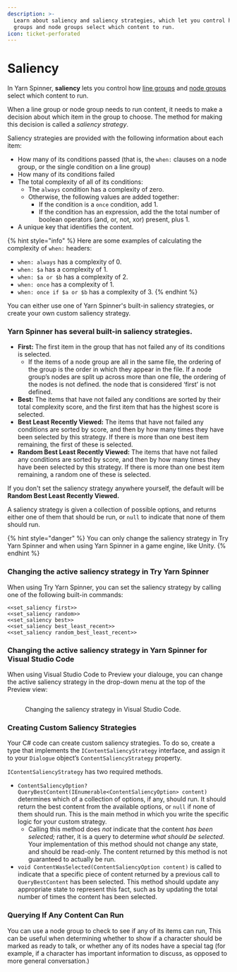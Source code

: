 ```yaml
---
description: >-
  Learn about saliency and saliency strategies, which let you control how line
  groups and node groups select which content to run.
icon: ticket-perforated
---
```


# Saliency

In Yarn Spinner, **saliency** lets you control how [line groups](../line-groups.md) and [node groups](node-groups.md) select which content to run.

When a line group or node group needs to run content, it needs to make a decision about which item in the group to choose. The method for making this decision is called a _saliency strategy_.

Saliency strategies are provided with the following information about each item:

* How many of its conditions passed (that is, the `when:` clauses on a node group, or the single condition on a line group)
* How many of its conditions failed
* The total complexity of all of its conditions:
  * The `always` condition has a complexity of zero.
  * Otherwise, the following values are added together:
    * If the condition is a `once` condition, add 1.
    * If the condition has an expression, add the the total number of boolean operators (and, or, not, xor) present, plus 1.
* A unique key that identifies the content.

{% hint style="info" %}
Here are some examples of calculating the complexity of `when:` headers:

* `when: always` has a complexity of 0.
* `when: $a` has a complexity of 1.
* `when: $a or $b` has a complexity of 2.
* `when: once` has a complexity of 1.
* `when: once if $a or $b` has a complexity of 3.
{% endhint %}

You can either use one of Yarn Spinner's built-in saliency strategies, or create your own custom saliency strategy.

### Yarn Spinner has several built-in saliency strategies.

* **First:** The first item in the group that has not failed any of its conditions is selected.
  * If the items of a node group are all in the same file, the ordering of the group is the order in which they appear in the file. If a node group’s nodes are split up across more than one file, the ordering of the nodes is not defined. the node that is considered ‘first’ is not defined.
* **Best:** The items that have not failed any conditions are sorted by their total complexity score, and the first item that has the highest score is selected.
* **Best Least Recently Viewed:** The items that have not failed any conditions are sorted by score, and then by how many times they have been selected by this strategy. If there is more than one best item remaining, the first of these is selected.
* **Random Best Least Recently Viewed:** The items that have not failed any conditions are sorted by score, and then by how many times they have been selected by this strategy. If there is more than one best item remaining, a random one of these is selected.

If you don't set the saliency strategy anywhere yourself, the default will be **Random Best Least Recently Viewed.**

A saliency strategy is given a collection of possible options, and returns either one of them that should be run, or `null` to indicate that none of them should run.

{% hint style="danger" %}
You can only change the saliency strategy in Try Yarn Spinner and when using Yarn Spinner in a game engine, like Unity.&#x20;
{% endhint %}

### Changing the active saliency strategy in Try Yarn Spinner

When using Try Yarn Spinner, you can set the saliency strategy by calling one of the following built-in commands:

```
<<set_saliency first>>
<<set_saliency random>>
<<set_saliency best>>
<<set_saliency best_least_recent>>
<<set_saliency random_best_least_recent>>
```

### Changing the active saliency strategy in Yarn Spinner for Visual Studio Code

When using Visual Studio Code to Preview your dialouge, you can change the active saliency strategy in the drop-down menu at the top of the Preview view:

<figure><img src="../../.gitbook/assets/Screenshot 2025-05-15 at 12.50.36 pm.png" alt=""><figcaption><p>Changing the saliency strategy in Visual Studio Code.</p></figcaption></figure>

### Creating Custom Saliency Strategies

Your C# code can create custom saliency strategies. To do so, create a type that implements the `IContentSaliencyStrategy` interface, and assign it to your `Dialogue` object’s `ContentSaliencyStrategy` property.

`IContentSaliencyStrategy` has two required methods.

* `ContentSaliencyOption? QueryBestContent(IEnumerable<ContentSaliencyOption> content)` determines which of a collection of options, if any, should run. It should return the best content from the available options, or `null` if none of them should run. This is the main method in which you write the specific logic for your custom strategy.
  * Calling this method does _not_ indicate that the content _has been selected;_ rather, it is a query to determine _what should be selected_. Your implementation of this method should not change any state, and should be read-only. The content returned by this method is not guaranteed to actually be run.
* `void ContentWasSelected(ContentSaliencyOption content)` is called to indicate that a specific piece of content returned by a previous call to `QueryBestContent` has been selected. This method should update any appropriate state to represent this fact, such as by updating the total number of times the content has been selected.

### Querying If Any Content Can Run

You can use a node group to check to see if any of its items can run, This can be useful when determining whether to show if a character should be marked as ready to talk, or whether any of its nodes have a special tag (for example, if a character has important information to discuss, as opposed to more general conversation.)
